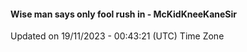 #### Wise man says only fool rush in - McKidKneeKaneSir
Updated on 19/11/2023 - 00:43:21 (UTC) Time Zone
